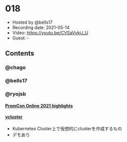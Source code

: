 # 018

- Hosted by @bells17
- Recording date: 2021-05-14
- Video: https://youtu.be/CVSaVvkiJ_U
- Guest: -

## Contents

### @chago

### @bells17

### @ryojsb

#### [PromCon Online 2021 highlights](https://sysdig.com/blog/promcon-online-2021/)

#### [vcluster](https://github.com/loft-sh/vcluster)
- Kubernetes Cluster上で仮想的にclusterを作成するもの
- デモあり
